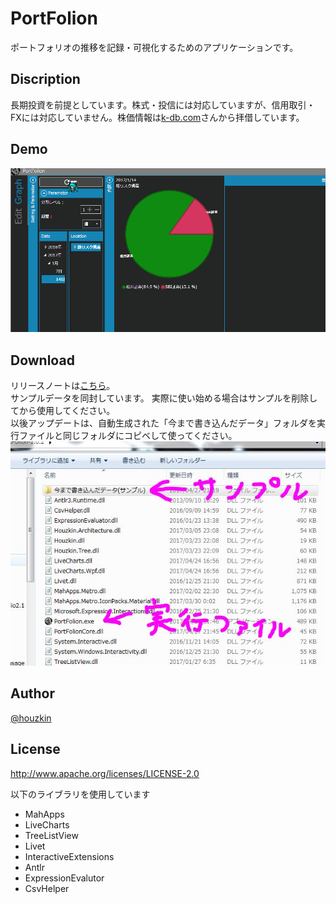 # PortFolion
ポートフォリオの推移を記録・可視化するためのアプリケーションです。
## Discription
長期投資を前提としています。株式・投信には対応していますが、信用取引・FXには対応していません。株価情報は[k-db.com](http://k-db.com)さんから拝借しています。
## Demo
![Graph](https://github.com/Houzkin/PortFolion/blob/images/demo01.gif)

## Download
リリースノートは[こちら](https://github.com/Houzkin/PortFolion/releases)。  
サンプルデータを同封しています。
実際に使い始める場合はサンプルを削除してから使用してください。  
以後アップデートは、自動生成された「今まで書き込んだデータ」フォルダを実行ファイルと同じフォルダにコピベして使ってください。  
![DownloadDirectory](https://github.com/Houzkin/PortFolion/blob/images/SampleDirectory.JPG)

## Author
[@houzkin](https://twitter.com/houzkin)

## License
http://www.apache.org/licenses/LICENSE-2.0

以下のライブラリを使用しています

* MahApps
* LiveCharts
* TreeListView
* Livet
* InteractiveExtensions
* Antlr
* ExpressionEvalutor
* CsvHelper
